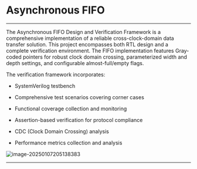 # Asynchronous FIFO

---



The Asynchronous FIFO Design and Verification Framework is a comprehensive implementation of a reliable cross-clock-domain data transfer solution. This project encompasses both RTL design and a complete verification environment. The FIFO implementation features Gray-coded pointers for robust clock domain crossing, parameterized width and depth settings, and configurable almost-full/empty flags.

The verification framework incorporates:

- SystemVerilog testbench

- Comprehensive test scenarios covering corner cases

- Functional coverage collection and monitoring

- Assertion-based verification for protocol compliance

- CDC (Clock Domain Crossing) analysis

- Performance metrics collection and analysis

  

![image-20250107205138383](C:\Users\pinxuw\AppData\Roaming\Typora\typora-user-images\image-20250107205138383.png)





---